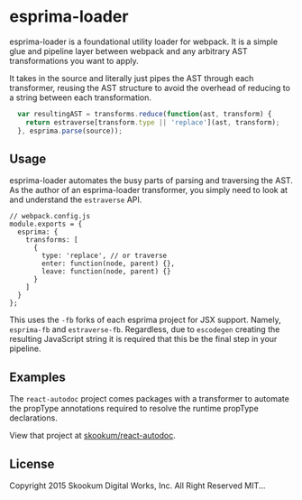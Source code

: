 # esprima-loader

esprima-loader is a foundational utility loader for webpack. It is a simple glue
and pipeline layer between webpack and any arbitrary AST transformations you
want to apply.

It takes in the source and literally just pipes the AST through each
transformer, reusing the AST structure to avoid the overhead of reducing to a
string between each transformation.

```javascript
  var resultingAST = transforms.reduce(function(ast, transform) {
    return estraverse[transform.type || 'replace'](ast, transform);
  }, esprima.parse(source));
```

## Usage

esprima-loader automates the busy parts of parsing and traversing the AST. As
the author of an esprima-loader transformer, you simply need to look at and
understand the `estraverse` API.

```javacsript
// webpack.config.js
module.exports = {
  esprima: {
    transforms: [
      {
        type: 'replace', // or traverse
        enter: function(node, parent) {},
        leave: function(node, parent) {}
      }
    ]
  }
};
```

This uses the `-fb` forks of each esprima project for JSX support. Namely,
`esprima-fb` and `estraverse-fb`. Regardless, due to `escodegen` creating the
resulting JavaScript string it is required that this be the final step in your
pipeline.

## Examples

The `react-autodoc` project comes packages with a transformer to automate the
propType annotations required to resolve the runtime propType declarations.

View that project at
[skookum/react-autodoc](https://www.github.com/Skookum/react-autodoc).

## License

Copyright 2015 Skookum Digital Works, Inc. All Right Reserved
MIT...


